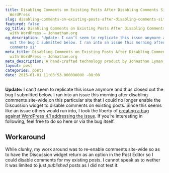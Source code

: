 ```yaml
---
title: Disabling Comments on Existing Posts After Disabling Comments Site-Wide with
  WordPress
slug: disabling-comments-on-existing-posts-after-disabling-comments-site-wide-with-wordpress
featured: false
og_title: Disabling Comments on Existing Posts After Disabling Comments Site-Wide
  with WordPress – Johnathan.org
og_description: 'Update: I can’t seem to replicate this issue anymore and thus closed
  out the bug I submitted below. I ran into an issue this morning after disabling
  comments si'
meta_title: Disabling Comments on Existing Posts After Disabling Comments Site-Wide
  with WordPress – Johnathan.org
meta_description: A hand-crafted technology product by Johnathan Lyman
layout: post
categories: posts
date: 2015-01-01 11:03:53.000000000 -08:00
---
```


 **Update:** I can’t seem to replicate this issue anymore and thus closed out the bug I submitted below. I ran into an issue this morning after disabling comments site-wide on this particular site that I could no longer enable the Discussion widget to disable comments on existing posts. Since this seems like an issue others would run into, I took the liberty of [creating a bug against WordPress 4.1 addressing the issue](https://core.trac.wordpress.org/ticket/30880). If you’re interesting in following, feel free to do so here or via the bug itself.

## Workaround

While clunky, my work around was to re-enable comments site-wide so as to have the Discussion widget return as an option in the Post Editor so I could disable comments for my existing posts. I cannot speak as to wether it was limited to just _published_ posts as I did not test it.

